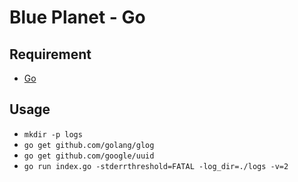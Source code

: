 Blue Planet - Go
===================

## Requirement

* [Go](https://golang.org)

## Usage

- `mkdir -p logs`
- `go get github.com/golang/glog`
- `go get github.com/google/uuid`
- `go run index.go -stderrthreshold=FATAL -log_dir=./logs -v=2`
